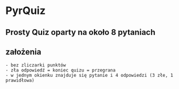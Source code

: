 # PyrQuiz
## Prosty Quiz oparty na około 8 pytaniach
## założenia
    - bez zliczarki punktów
    - zła odpowiedź = koniec quizu = przegrana
    - w jednym okienku znajduje się pytanie i 4 odpowiedzi (3 złe, 1 prawidłowa)
   


